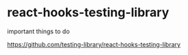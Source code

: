 # react-hooks-testing-library

important things to do 

https://github.com/testing-library/react-hooks-testing-library
